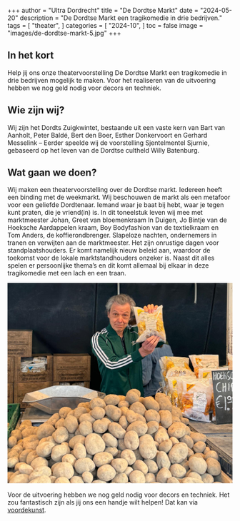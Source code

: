 +++
author = "Ultra Dordrecht"
title = "De Dordtse Markt"
date = "2024-05-20"
description = "De Dordtse Markt een tragikomedie in drie bedrijven."
tags = [
    "theater",
]
categories = [
    "2024-10",
]
toc = false
image = "images/de-dordtse-markt-5.jpg"
+++

## In het kort

Help jij ons onze theatervoorstelling De Dordtse Markt een tragikomedie in drie bedrijven mogelijk te maken.  Voor het realiseren van de uitvoering hebben we nog geld nodig voor decors en techniek.

## Wie zijn wij?

Wij zijn het Dordts Zuigkwintet, bestaande uit een vaste kern van Bart van Aanholt, Peter Baldé, Bert den Boer, Esther Donkervoort en Gerhard Messelink – Eerder speelde wij de voorstelling Sjentelmentel Sjurnie, gebaseerd op het leven van de Dordtse cultheld Willy Batenburg.

## Wat gaan we doen?

Wij maken een theatervoorstelling over de Dordtse markt. Iedereen heeft een binding met de weekmarkt. Wij beschouwen de markt als een metafoor voor een geliefde Dordtenaar. Iemand waar je baat bij hebt, waar je tegen kunt praten, die je vriend(in) is.
In dit toneelstuk leven wij mee met marktmeester Johan, Greet van bloemenkraam In Duigen, Jo Bintje van de Hoeksche Aardappelen kraam, Boy Bodyfashion van de textielkraam en Tom Anders, de koffierondbrenger.
Slapeloze nachten, ondernemers in tranen en verwijten aan de marktmeester. Het zijn onrustige dagen voor standplaatshouders. Er komt namelijk nieuw beleid aan, waardoor de toekomst voor de lokale marktstandhouders onzeker is. Naast dit alles spelen er persoonlijke thema’s en dit komt allemaal bij elkaar in deze tragikomedie met een lach en een traan.

![Photo by Elmo Kuiters](./images/de-dordtse-markt-14.jpg "Photo by Elmo Kuiters")

Voor de uitvoering hebben we nog geld nodig voor decors en techniek. Het zou fantastisch zijn als jij ons een handje wilt helpen! Dat kan via [voordekunst](https://www.voordekunst.nl/projecten/16789-de-dordtse-markt-1).

